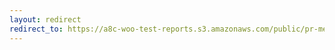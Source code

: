 ```yaml
---
layout: redirect
redirect_to: https://a8c-woo-test-reports.s3.amazonaws.com/public/pr-merge/39937/e2e/index.html
---
```

